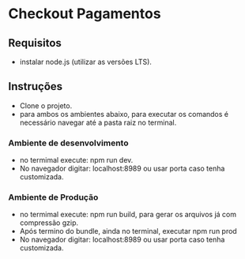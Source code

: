 # Checkout Pagamentos

## Requisitos
* instalar node.js (utilizar as versões LTS).

## Instruções
* Clone o projeto.
* para ambos os ambientes abaixo, para executar os comandos é necessário navegar até a pasta raiz no terminal.

### Ambiente de desenvolvimento
* no termimal execute: npm run dev.
* No navegador digitar: localhost:8989 ou usar porta caso tenha customizada.

### Ambiente de Produção
* no termimal execute: npm run build, para gerar os arquivos já com compressão gzip.
* Após termino do bundle, ainda no terminal, executar npm run prod
* No navegador digitar: localhost:8989 ou usar porta caso tenha customizada.